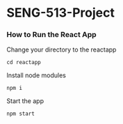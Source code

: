 # SENG-513-Project

### How to Run the React App

Change your directory to the reactapp

```
cd reactapp
```

Install node modules

```
npm i
```

Start the app

```
npm start
```
